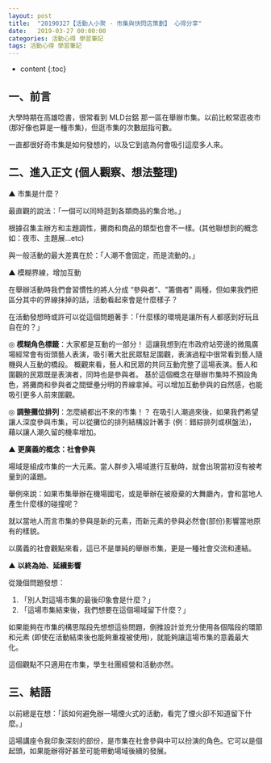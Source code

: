 ```yaml
---
layout: post
title:  "20190327【活動人小聚 - 市集與快閃店策劃】 心得分享"
date:   2019-03-27 00:00:00
categories: 活動心得 學習筆記
tags: 活動心得 學習筆記
---
```



* content
{:toc}

## 一、前言

大學時期在高雄唸書，很常看到 MLD台鋁 那一區在舉辦市集。以前比較常逛夜市 (那好像也算是一種市集)，但逛市集的次數屈指可數。

一直都很好奇市集是如何發想的，以及它到底為何會吸引這麼多人來。




## 二、進入正文 (個人觀察、想法整理)

▲ 市集是什麼？

最直觀的說法：「一個可以同時逛到各類商品的集合地。」

根據召集主辦方和主題調性，攤商和商品的類型也會不一樣。(其他聯想到的概念如：夜市、主題展…etc)

與一般活動的最大差異在於：「人潮不會固定，而是流動的。」


▲ 模糊界線，增加互動

在舉辦活動時我們會習慣性的將人分成 “參與者”、"籌備者" 兩種，但如果我們把區分其中的界線抹掉的話，活動看起來會是什麼樣子？

在活動發想時或許可以從這個問題著手：「什麼樣的環境是讓所有人都感到好玩且自在的？」


◎ **模糊角色標籤**：大家都是互動的一部分！
這讓我想到在市政府站旁邊的微風廣場經常會有街頭藝人表演，吸引著大批民眾駐足圍觀，表演過程中很常看到藝人隨機與人互動的橋段。
概觀來看，藝人和民眾的共同互動完整了這場表演。藝人和圍觀的民眾既是表演者，同時也是參與者。
基於這個概念在舉辦市集時不預設角色，將攤商和參與者之間壁壘分明的界線拿掉。可以增加互動參與的自然感，也能吸引更多人前來圍觀。


◎ **調整攤位排列**：怎麼繞都出不來的市集！？
在吸引人潮過來後，如果我們希望讓人深度參與市集，可以從攤位的排列結構設計著手 (例：錯綜排列或棋盤法)，藉以讓人潮久留的機率增加。


▲ **更廣義的概念：社會參與**

場域是組成市集的一大元素。當人群步入場域進行互動時，就會出現當初沒有被考量到的議題。

舉例來說：如果市集舉辦在機場國宅，或是舉辦在被廢棄的大舞廳內，會和當地人產生什麼樣的碰撞呢？

就以當地人而言市集的參與是新的元素，而新元素的參與必然會(部份)影響當地原有的樣貌。

以廣義的社會觀點來看，這已不是單純的舉辦市集，更是一種社會交流和連結。

▲ **以終為始、延續影響**

從幾個問題發想：
1. 「別人對這場市集的最後印象會是什麼？」
2. 「這場市集結束後，我們想要在這個場域留下什麼？」

如果能夠在市集的構思階段先想想這些問題，倒推設計並充分使用各個階段的環節和元素 (即使在活動結束後也能夠重複被使用)，就能夠讓這場市集的意義最大化。

這個觀點不只適用在市集，學生社團經營和活動亦然。




## 三、結語

以前總是在想：「該如何避免辦一場煙火式的活動，看完了煙火卻不知道留下什麼。」

這場講座令我印象深刻的部份，是市集在社會參與中可以扮演的角色。它可以是個起頭，如果能辦得好甚至可能帶動場域後續的發展。